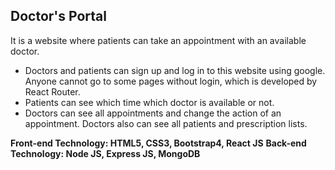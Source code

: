 
## Doctor's Portal

It is a website where patients can take an appointment with an available doctor.

- Doctors and patients can sign up and log in to this website using google. Anyone cannot go to some
pages without login, which is developed by React Router.
- Patients can see which time which doctor is available or not.
- Doctors can see all appointments and change the action of an appointment. Doctors also can see all
patients and prescription lists.

**Front-end Technology: HTML5, CSS3, Bootstrap4, React JS**
**Back-end Technology: Node JS, Express JS, MongoDB**
